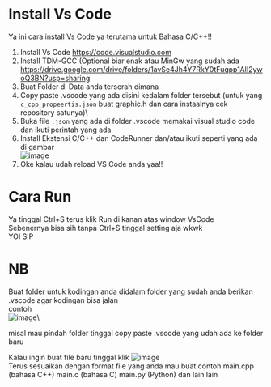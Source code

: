 # Install Vs Code
Ya ini cara install Vs Code ya terutama untuk Bahasa C/C++!!

1. Install Vs Code https://code.visualstudio.com 
2. Install TDM-GCC (Optional biar enak atau MinGw yang sudah ada https://drive.google.com/drive/folders/1avSe4Jh4Y7RkY0tFuqpp1AlI2ywoQ3BN?usp=sharing
3. Buat Folder di Data anda terserah dimana
5. Copy paste .vscode yang ada disini kedalam folder tersebut (untuk yang `c_cpp_propeertis.json` buat graphic.h dan cara instaalnya cek repository satunya)\
6. Buka file `.json` yang ada di folder .vscode memakai visual studio code dan ikuti perintah yang ada
7. Install Ekstensi C/C++ dan CodeRunner dan/atau ikuti seperti yang ada di gambar\
    ![image](https://user-images.githubusercontent.com/69960366/113874621-3144e800-97e0-11eb-9cc8-914c0e47a663.png) 
8. Oke kalau udah reload VS Code anda yaa!!

# Cara Run
Ya tinggal Ctrl+S terus klik Run di kanan atas window VsCode\
Sebenernya bisa sih tanpa Ctrl+S tinggal setting aja wkwk\
YOI SIP

# NB
Buat folder untuk kodingan anda didalam folder yang sudah anda berikan .vscode agar kodingan bisa jalan\
contoh\
![image](https://user-images.githubusercontent.com/69960366/113876976-7538ec80-97e2-11eb-979d-9e1fc8f7702f.png)\

misal mau pindah folder tinggal copy paste .vscode yang udah ada ke folder baru

Kalau ingin buat file baru tinggal klik 
![image](https://user-images.githubusercontent.com/69960366/113877236-b7622e00-97e2-11eb-8218-3fd946c9f5fa.png)\
Terus sesuaikan dengan format file yang anda mau buat contoh main.cpp (bahasa C++) main.c (bahasa C) main.py (Python) dan lain lain
